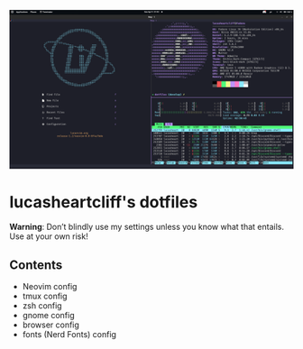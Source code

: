 ![setup screenshot](./assets/setup.png)

# lucasheartcliff's dotfiles

**Warning**: Don’t blindly use my settings unless you know what that entails. Use at your own risk!

## Contents

- Neovim config
- tmux config
- zsh config
- gnome config
- browser config
- fonts (Nerd Fonts) config

